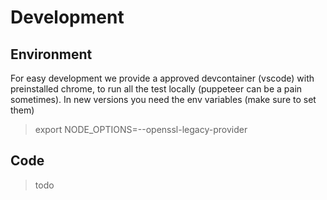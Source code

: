 # Development

## Environment

For easy development we provide a approved devcontainer (vscode) with preinstalled chrome, to run all the test locally (puppeteer can be a pain sometimes).
In new versions you need the env variables (make sure to set them)

> export NODE_OPTIONS=--openssl-legacy-provider

## Code

> todo
